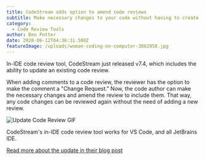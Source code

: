 ```yaml
---
title: CodeStream adds option to amend code reviews
subtitle: Make necessary changes to your code without having to create a new review
category:
  - Code Review Tools
author: Ben Potter
date: 2020-06-12T04:36:31.508Z
featureImage: /uploads/woman-coding-on-computer-3861958.jpg
---
```

In-IDE code review tool, CodeStream just released v7.4, which includes the ability to update an existing code review.

When adding comments to a code review, the reviewer has the option to make the comment a "Change Request." Now, the code author can make the necessary changes and amend the review to include them. That way, any code changes can be reviewed again without the need of adding a new review.

![Update Code Review GIF](https://i.imgur.com/r5yNbDL.gif)

CodeStream's in-IDE code review tool works for VS Code, and all JetBrains IDE.

[Read more about the update in their blog post](https://www.codestream.com/blog/codestream-7-3-update-existing-code-reviews-with-additional-code-right-from-your-ide)